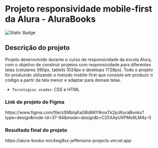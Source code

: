 <h1 aling="left"> Projeto responsividade mobile-first da Alura - AluraBooks </h1>

![Static Badge](https://img.shields.io/badge/projeto-concluido-green)

<h2>Descrição do projeto</h2> 
<p>Projeto desenvolvido durante o curso de responsividade da escola Alura, com o objetivo de construir projetos com responsividade para diferentes telas (celulares 390px, tablets 1024px e desktops 1728px). Todo o projeto foi produzido utilizando o metodo mobile-first que consiste em produzir o código a partir da tela menor e adaptar para demais telas.</p>

- `Tecnologias usadas`: CSS e HTML

<h3>Link do projeto do Figma</h3>
<link> https://www.figma.com/file/sSMbIqKaGBd66Y8roxTk2p/AluraBooks?type=design&node-id=37-94&mode=design&t=C25XAyUXPMe9LM4y-0 

<h3>Resultado final do projeto</h3>
<link> https://alura-books-mic4wg9xx-jeffersons-projects.vercel.app
